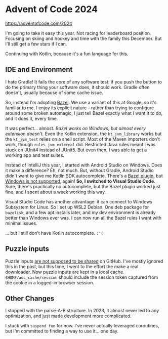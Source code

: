 # Advent of Code 2024

https://adventofcode.com/2024

I'm going to take it easy this year. Not racing for leaderboard position. Focusing on skiing and
hockey and time with the family this December. But I'll still get a few stars if I can.

Continuing with Kotlin, because it's a fun language for this.

## IDE and Environment

I hate Gradle! It fails the core of any software test: if you push the button to do the primary
thing your software does, it should work. Gradle often doesn't, usually because of some cache
issue.

So, instead I'm adopting [Bazel](https://bazel.build/). We use a variant of this at Google, so it's
familiar to me. I enjoy its explicit nature - rather than trying to configure around some broken
automagic, I just tell Bazel exactly what I want it to do, and it does it, every time.

It was perfect... almost. _Bazel works on Windows, but almost every extension doesn't._ Even the Kotlin
extension, the `kt_jvm_library` works but the `kt_jvm_test` relies on a shell script. Most of the
Maven importers don't work, though `rules_jvm_external` did. Restricted Java rules meant I was stuck
on JUnit4 instead of JUnit5. But even then, I was able to get a working app and test suites.

Instead of IntelliJ this year, I started with Android Studio on Windows. Does it make a difference?
Eh, not much. But, without Gradle, Android Studio didn't want to give me Kotlin SDK autocomplete.
There's a [Bazel plugin](https://ij.bazel.build/), but [Windows is not supported](https://ij.bazel.build/docs/bazel-support.html), again!
**So, I switched to Visual Studio Code**. Sure, there's practically no autocomplete, but the Bazel
plugin worked just fine, and I spent about a week working this way.

Visual Studio Code has another advantage: it can connect to Windows Subsystem for Linux. So
I set up WSL2 Debian. One deb package for `bazelisk`, and a few apt installs later, and my
dev environment is already better than Windows ever was. I can now run all the Bazel rules
I want with minimal issues.

... but I still don't have Kotlin autocomplete. `:'(`

## Puzzle inputs

Puzzle inputs [are not supposed to be shared](https://adventofcode.com/2024/about) on GitHub.
I've mostly ignored this in the past, but this time, I went to the effort the make a real
downloader. Now puzzle inputs are kept in a local cache. `$HOME/aoc_cache/session` should include
the session token captured from the cookie in a logged-in browser session.

## Other Changes

I stopped with the parse-A-B structure. In 2023, it almost never led to any optimization, and
just made development more complicated.

I stuck with `suspend fun` for now. I've never actually leveraged coroutines, but I'm committed to
finding a way to use it... one day.
